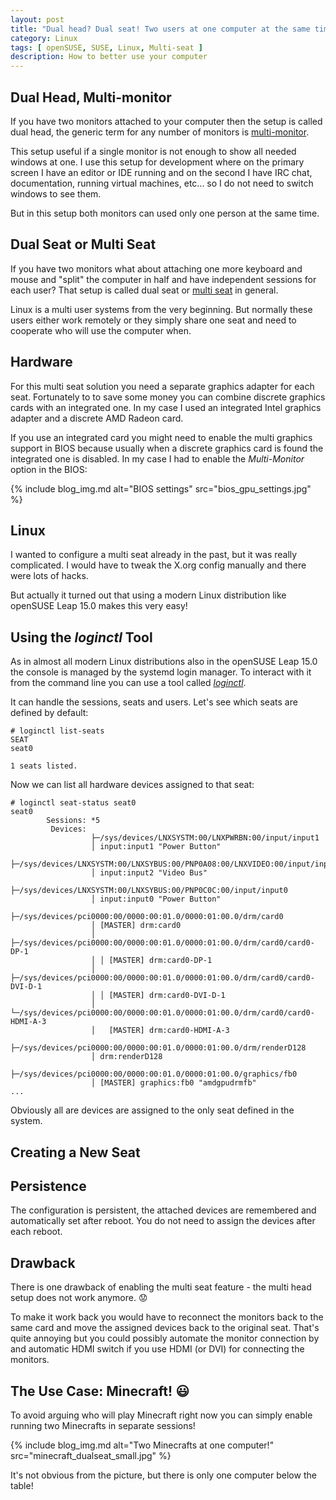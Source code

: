 ```yaml
---
layout: post
title: "Dual head? Dual seat! Two users at one computer at the same time!"
category: Linux
tags: [ openSUSE, SUSE, Linux, Multi-seat ]
description: How to better use your computer
---
```


## Dual Head, Multi-monitor

If you have two monitors attached to your computer then the setup is called
dual head, the generic term for any number of monitors is [multi-monitor](
https://en.wikipedia.org/wiki/Multi-monitor).

This setup useful if a single monitor is not enough to show all needed
windows at one. I use this setup for development where on the primary
screen I have an editor or IDE running and on the second I have IRC chat,
documentation, running virtual machines, etc... so I do not need to switch
windows to see them.

But in this setup both monitors can used only one person at the same time.

## Dual Seat or Multi Seat

If you have two monitors what about attaching one more keyboard and mouse and
"split" the computer in half and have independent sessions for each user? That
setup is called dual seat or [multi
seat](https://en.wikipedia.org/wiki/Multiseat_configuration) in general.

Linux is a multi user systems from the very beginning. But normally
these users either work remotely or they simply share one seat and need
to cooperate who will use the computer when.


## Hardware

For this multi seat solution you need a separate graphics adapter for each seat.
Fortunately to to save some money you can combine discrete graphics cards with
an integrated one. In my case I used an integrated Intel graphics adapter and
a discrete AMD Radeon card.

If you use an integrated card you might need to enable the multi graphics support in BIOS
because usually when a discrete graphics card is found the integrated one
is disabled. In my case I had to enable the *Multi-Monitor* option in the BIOS:

{% include blog_img.md alt="BIOS settings" src="bios_gpu_settings.jpg" %}


## Linux

I wanted to configure a multi seat already in the past, but it was really
complicated. I would have to tweak the X.org config manually and there were
lots of hacks.

But actually it turned out that using a modern Linux distribution like
openSUSE Leap 15.0 makes this very easy!


## Using the *loginctl* Tool

As in almost all modern Linux distributions also in the openSUSE Leap 15.0
the console is managed by the systemd login manager. To interact with it from
the command line you can use a tool called
[*loginctl*](https://www.freedesktop.org/software/systemd/man/loginctl.html).

It can handle the sessions, seats and users. Let's see which seats are defined
by default:

```console
# loginctl list-seats
SEAT            
seat0           

1 seats listed.
```

Now we can list all hardware devices assigned to that seat:

```console
# loginctl seat-status seat0 
seat0
        Sessions: *5
         Devices:
                  ├─/sys/devices/LNXSYSTM:00/LNXPWRBN:00/input/input1
                  │ input:input1 "Power Button"
                  ├─/sys/devices/LNXSYSTM:00/LNXSYBUS:00/PNP0A08:00/LNXVIDEO:00/input/input2
                  │ input:input2 "Video Bus"
                  ├─/sys/devices/LNXSYSTM:00/LNXSYBUS:00/PNP0C0C:00/input/input0
                  │ input:input0 "Power Button"
                  ├─/sys/devices/pci0000:00/0000:00:01.0/0000:01:00.0/drm/card0
                  │ [MASTER] drm:card0
                  │ ├─/sys/devices/pci0000:00/0000:00:01.0/0000:01:00.0/drm/card0/card0-DP-1
                  │ │ [MASTER] drm:card0-DP-1
                  │ ├─/sys/devices/pci0000:00/0000:00:01.0/0000:01:00.0/drm/card0/card0-DVI-D-1
                  │ │ [MASTER] drm:card0-DVI-D-1
                  │ └─/sys/devices/pci0000:00/0000:00:01.0/0000:01:00.0/drm/card0/card0-HDMI-A-3
                  │   [MASTER] drm:card0-HDMI-A-3
                  ├─/sys/devices/pci0000:00/0000:00:01.0/0000:01:00.0/drm/renderD128
                  │ drm:renderD128
                  ├─/sys/devices/pci0000:00/0000:00:01.0/0000:01:00.0/graphics/fb0
                  │ [MASTER] graphics:fb0 "amdgpudrmfb"
...
```

Obviously all are devices are assigned to the only seat defined in the system.

## Creating a New Seat



## Persistence

The configuration is persistent, the attached devices are remembered and
automatically set after reboot. You do not need to assign the devices after
each reboot.

## Drawback

There is one drawback of enabling the multi seat feature - the multi head
setup does not work anymore. :worried:

To make it work back you would have to reconnect the monitors back to the same card
and move the assigned devices back to the original seat. That's quite annoying
but you could possibly automate the monitor connection by and automatic HDMI
switch if you use HDMI (or DVI) for connecting the monitors.

## The Use Case: Minecraft! :smiley:

To avoid arguing who will play Minecraft right now you can simply enable
running two Minecrafts in separate sessions!

{% include blog_img.md alt="Two Minecrafts at one computer!"
src="minecraft_dualseat_small.jpg" %}

It's not obvious from the picture, but there is only one computer below the table!
